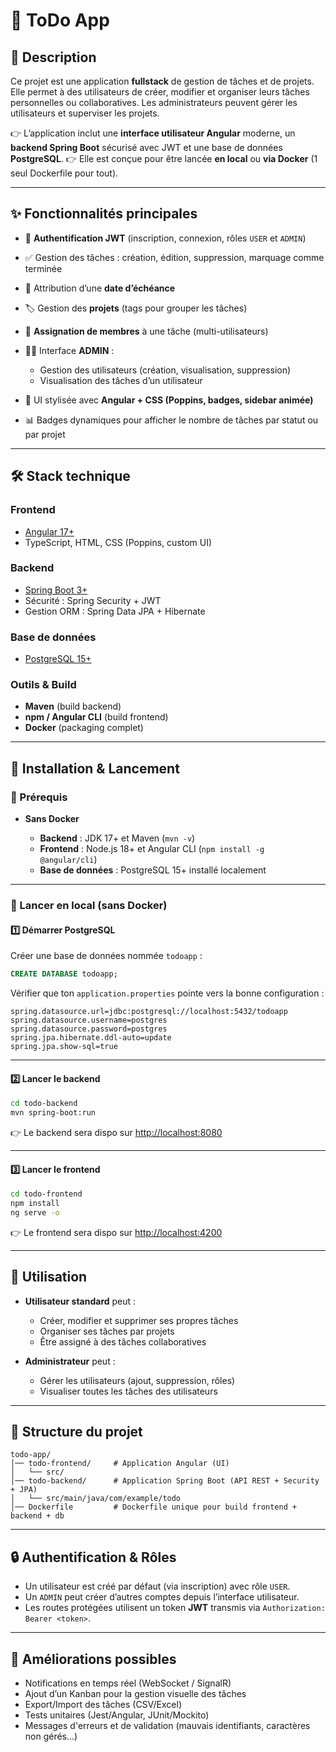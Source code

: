 # 📝 ToDo App 

## 📌 Description

Ce projet est une application **fullstack** de gestion de tâches et de projets.
Elle permet à des utilisateurs de créer, modifier et organiser leurs tâches personnelles ou collaboratives.
Les administrateurs peuvent gérer les utilisateurs et superviser les projets.

👉 L’application inclut une **interface utilisateur Angular** moderne, un **backend Spring Boot** sécurisé avec JWT et une base de données **PostgreSQL**.
👉 Elle est conçue pour être lancée **en local** ou **via Docker** (1 seul Dockerfile pour tout).

---

## ✨ Fonctionnalités principales

* 🔐 **Authentification JWT** (inscription, connexion, rôles `USER` et `ADMIN`)
* ✅ Gestion des tâches : création, édition, suppression, marquage comme terminée
* 📅 Attribution d’une **date d’échéance**
* 🏷️ Gestion des **projets** (tags pour grouper les tâches)
* 👥 **Assignation de membres** à une tâche (multi-utilisateurs)
* 🧑‍💻 Interface **ADMIN** :

  * Gestion des utilisateurs (création, visualisation, suppression)
  * Visualisation des tâches d’un utilisateur
* 🎨 UI stylisée avec **Angular + CSS (Poppins, badges, sidebar animée)**
* 📊 Badges dynamiques pour afficher le nombre de tâches par statut ou par projet

---

## 🛠️ Stack technique

### **Frontend**

* [Angular 17+](https://angular.io/)
* TypeScript, HTML, CSS (Poppins, custom UI)

### **Backend**

* [Spring Boot 3+](https://spring.io/projects/spring-boot)
* Sécurité : Spring Security + JWT
* Gestion ORM : Spring Data JPA + Hibernate

### **Base de données**

* [PostgreSQL 15+](https://www.postgresql.org/)

### **Outils & Build**

* **Maven** (build backend)
* **npm / Angular CLI** (build frontend)
* **Docker** (packaging complet)

---

## 🚀 Installation & Lancement

### 🔹 Prérequis

* **Sans Docker**

  * **Backend** : JDK 17+ et Maven (`mvn -v`)
  * **Frontend** : Node.js 18+ et Angular CLI (`npm install -g @angular/cli`)
  * **Base de données** : PostgreSQL 15+ installé localement

---

### 🔹 Lancer en local (sans Docker)

#### 1️⃣ Démarrer PostgreSQL

Créer une base de données nommée `todoapp` :

```sql
CREATE DATABASE todoapp;
```

Vérifier que ton `application.properties` pointe vers la bonne configuration :

```properties
spring.datasource.url=jdbc:postgresql://localhost:5432/todoapp
spring.datasource.username=postgres
spring.datasource.password=postgres
spring.jpa.hibernate.ddl-auto=update
spring.jpa.show-sql=true
```

---

#### 2️⃣ Lancer le backend

```bash
cd todo-backend
mvn spring-boot:run
```

👉 Le backend sera dispo sur [http://localhost:8080](http://localhost:8080)

---

#### 3️⃣ Lancer le frontend

```bash
cd todo-frontend
npm install
ng serve -o
```

👉 Le frontend sera dispo sur [http://localhost:4200](http://localhost:4200)

---

## 👤 Utilisation

* **Utilisateur standard** peut :

  * Créer, modifier et supprimer ses propres tâches
  * Organiser ses tâches par projets
  * Être assigné à des tâches collaboratives

* **Administrateur** peut :

  * Gérer les utilisateurs (ajout, suppression, rôles)
  * Visualiser toutes les tâches des utilisateurs

---

## 📂 Structure du projet

```
todo-app/
│── todo-frontend/     # Application Angular (UI)
│   └── src/
│── todo-backend/      # Application Spring Boot (API REST + Security + JPA)
│   └── src/main/java/com/example/todo
│── Dockerfile         # Dockerfile unique pour build frontend + backend + db
```

---

## 🔒 Authentification & Rôles

* Un utilisateur est créé par défaut (via inscription) avec rôle `USER`.
* Un `ADMIN` peut créer d’autres comptes depuis l’interface utilisateur.
* Les routes protégées utilisent un token **JWT** transmis via `Authorization: Bearer <token>`.

---

## 🎯 Améliorations possibles

* Notifications en temps réel (WebSocket / SignalR)
* Ajout d’un Kanban pour la gestion visuelle des tâches
* Export/Import des tâches (CSV/Excel)
* Tests unitaires (Jest/Angular, JUnit/Mockito)
* Messages d'erreurs et de validation (mauvais identifiants, caractères non gérés...)
